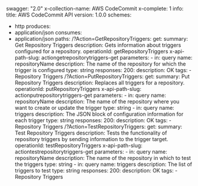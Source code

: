 swagger: "2.0"
x-collection-name: AWS CodeCommit
x-complete: 1
info:
  title: AWS CodeCommit API
  version: 1.0.0
schemes:
- http
produces:
- application/json
consumes:
- application/json
paths:
  /?Action=GetRepositoryTriggers:
    get:
      summary: Get Repository Triggers
      description: Gets information about triggers configured for a repository.
      operationId: getRepositoryTriggers
      x-api-path-slug: actiongetrepositorytriggers-get
      parameters:
      - in: query
        name: repositoryName
        description: The name of the repository for which the trigger is configured
        type: string
      responses:
        200:
          description: OK
      tags:
      - Repository Triggers
  /?Action=PutRepositoryTriggers:
    get:
      summary: Put Repository Triggers
      description: Replaces all triggers for a repository.
      operationId: putRepositoryTriggers
      x-api-path-slug: actionputrepositorytriggers-get
      parameters:
      - in: query
        name: repositoryName
        description: The name of the repository where you want to create or update
          the trigger
        type: string
      - in: query
        name: triggers
        description: The JSON block of configuration information for each trigger
        type: string
      responses:
        200:
          description: OK
      tags:
      - Repository Triggers
  /?Action=TestRepositoryTriggers:
    get:
      summary: Test Repository Triggers
      description: Tests the functionality of repository triggers by sending information
        to the trigger target.
      operationId: testRepositoryTriggers
      x-api-path-slug: actiontestrepositorytriggers-get
      parameters:
      - in: query
        name: repositoryName
        description: The name of the repository in which to test the triggers
        type: string
      - in: query
        name: triggers
        description: The list of triggers to test
        type: string
      responses:
        200:
          description: OK
      tags:
      - Repository Triggers